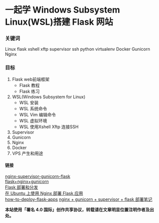 # 一起学 Windows Subsystem Linux(WSL)搭建 Flask 网站

### 关键词
Linux flask xshell xftp supervisor ssh python virtualenv Docker Gunicorn Nginx
### 目标
1. Flask web前端框架
   * Flask 教程
   * Flask 练习
2. WSL(Windows Subsystem for Linux)
   * WSL 安装
   * WSL 系统命令
   * WSL Vim 编辑命令
   * WSL 虚拟环境
   * WSL 使用Xshell Xftp 连接SSH
3. Supervisor
4. Gunicorn
5. Nginx
6. Docker
7. VPS 产生和用途

#### 链接
[nginx-supervisor-gunicorn-flask](http://www.simpleapples.com/2015/06/11/configure-nginx-supervisor-gunicorn-flask/)  
[flask+nginx+gunicorn](https://baijiahao.baidu.com/s?id=1616440047552092518&wfr=spider&for=pc)  
[Flask 部署和分发](https://www.cnblogs.com/Erick-L/p/7025668.html)  
[在 Ubuntu 上使用 Nginx 部署 Flask 应用 ](https://www.oschina.net/translate/serving-flask-with-nginx-on-ubuntu)  
[how-to-deploy-flask-apps](https://blog.igevin.info/posts/how-to-deploy-flask-apps/)
[nginx + gunicorn + supervisor + flask 部署笔记](https://www.jianshu.com/p/be9dd421fb8d)

**本站使用「署名 4.0 国际」创作共享协议，转载请在文章明显位置注明作者及出处。**